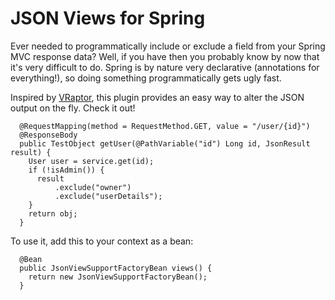 # JSON Views for Spring

Ever needed to programmatically include or exclude a field from your Spring MVC response data? Well, if you have then you probably know by now that it's very difficult to do. Spring is by nature very declarative (annotations for everything!), so doing something programmatically gets ugly fast.

Inspired by [VRaptor](http://www.vraptor.org/), this plugin provides an easy way to alter the JSON output on the fly. Check it out!

```
  @RequestMapping(method = RequestMethod.GET, value = "/user/{id}")
  @ResponseBody
  public TestObject getUser(@PathVariable("id") Long id, JsonResult result) {
    User user = service.get(id);
    if (!isAdmin()) {
      result
          .exclude("owner")
          .exclude("userDetails");
    }
    return obj;
  }
```

To use it, add this to your context as a bean:

```
  @Bean
  public JsonViewSupportFactoryBean views() {
    return new JsonViewSupportFactoryBean();
  }
```


